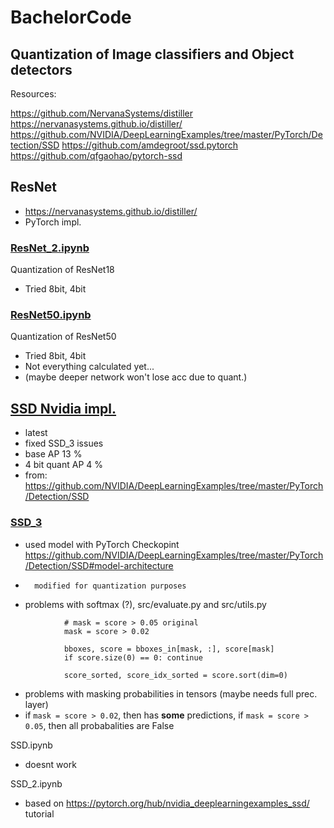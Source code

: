 # BachelorCode
## Quantization of Image classifiers and Object detectors

Resources:

https://github.com/NervanaSystems/distiller
https://nervanasystems.github.io/distiller/
https://github.com/NVIDIA/DeepLearningExamples/tree/master/PyTorch/Detection/SSD
https://github.com/amdegroot/ssd.pytorch
https://github.com/qfgaohao/pytorch-ssd


## ResNet
*   https://nervanasystems.github.io/distiller/
*   PyTorch impl.

### [ResNet_2.ipynb](./resnet/ResNet_2.ipynb)
Quantization of ResNet18
*   Tried 8bit, 4bit

### [ResNet50.ipynb](./resnet/ResNet50.ipynb)
Quantization of ResNet50
*   Tried 8bit, 4bit
*   Not everything calculated yet...
*   (maybe deeper network won't lose acc due to quant.)

## [SSD Nvidia impl.](./DeepLearningExamples/PyTorch/Detection/SSD/SSD_NVIDIA.ipynb)
*	latest
*   fixed SSD_3 issues
*   base AP 13 %
*   4 bit quant AP 4 %
*   from: https://github.com/NVIDIA/DeepLearningExamples/tree/master/PyTorch/Detection/SSD

### [SSD_3](./SSD/SSD_3.ipynb)
*	used model with PyTorch Checkopint https://github.com/NVIDIA/DeepLearningExamples/tree/master/PyTorch/Detection/SSD#model-architecture
*		modified for quantization purposes
*	problems with softmax (?), src/evaluate.py and src/utils.py 
```
            # mask = score > 0.05 original
            mask = score > 0.02

            bboxes, score = bboxes_in[mask, :], score[mask]
            if score.size(0) == 0: continue

            score_sorted, score_idx_sorted = score.sort(dim=0)
```
*	problems with masking probabilities in tensors (maybe needs full prec. layer)
*	if ``mask = score > 0.02``, then has **some** predictions, if ``mask = score > 0.05``, then all probabalities are False


SSD.ipynb
*	doesnt work

SSD_2.ipynb
*	based on https://pytorch.org/hub/nvidia_deeplearningexamples_ssd/ tutorial


	
